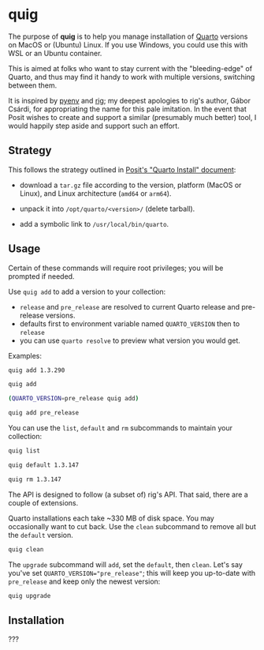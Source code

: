 # quig

The purpose of **quig** is to help you manage installation of [Quarto](https://quarto.org/) versions on MacOS or (Ubuntu) Linux.
If you use Windows, you could use this with WSL or an Ubuntu container.

This is aimed at folks who want to stay current with the "bleeding-edge" of Quarto, and thus may find it handy to work with multiple versions, switching between them.

It is inspired by [pyenv](https://github.com/pyenv/pyenv) and [rig](https://github.com/r-lib/rig); my deepest apologies to rig's author, Gábor Csárdi, for appropriating the name for this pale imitation. In the event that Posit wishes to create and support a similar (presumably much better) tool, I would happily step aside and support such an effort. 

## Strategy

This follows the strategy outlined in [Posit's "Quarto Install" document](https://docs.posit.co/resources/install-quarto/#quarto-tar-file-install):

- download a `tar.gz` file according to the version, platform (MacOS or Linux), and Linux architecture (`amd64` or `arm64`).

- unpack it into `/opt/quarto/<version>/` (delete tarball).

- add a symbolic link to `/usr/local/bin/quarto`.

## Usage

Certain of these commands will require root privileges; you will be prompted if needed.

Use `quig add` to add a version to your collection:

  - `release` and `pre_release` are resolved to current Quarto release and pre-release versions.
  - defaults first to environment variable named `QUARTO_VERSION` then to `release`
  - you can use `quarto resolve` to preview what version you would get.

Examples:

```bash 
quig add 1.3.290
```

```bash
quig add
```

```bash
(QUARTO_VERSION=pre_release quig add)
```

```bash
quig add pre_release
```

You can use the `list`, `default` and `rm` subcommands to maintain your collection:

```bash
quig list
```

```bash
quig default 1.3.147
```

```bash
quig rm 1.3.147
``` 

The API is designed to follow (a subset of) rig's API. That said, there are a couple of extensions.

Quarto installations each take ~330 MB of disk space. 
You may occasionally want to cut back.
Use the `clean` subcommand to remove all but the `default` version.

```bash
quig clean
```

The `upgrade` subcommand will `add`, set the `default`, then `clean`. 
Let's say you've set `QUARTO_VERSION="pre_release"`; this will keep you up-to-date with `pre_release` and keep only the newest version:

```bash
quig upgrade
```

## Installation

???

